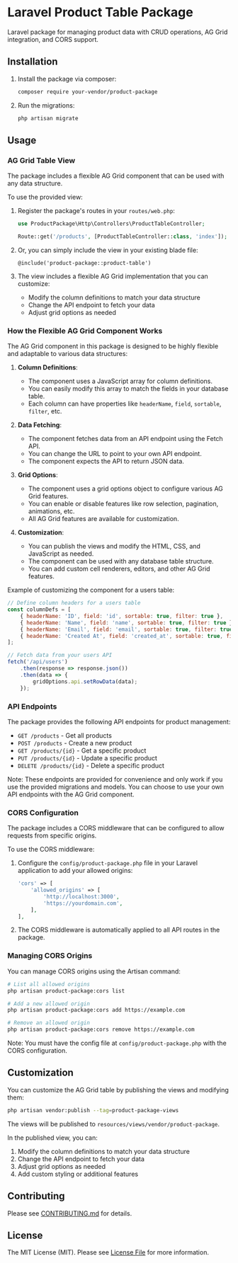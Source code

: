 # Laravel Product Table Package

Laravel package for managing product data with CRUD operations, AG Grid integration, and CORS support.

## Installation

1. Install the package via composer:
   ```bash
   composer require your-vendor/product-package
   ```

2. Run the migrations:
   ```bash
   php artisan migrate
   ```

## Usage

### AG Grid Table View

The package includes a flexible AG Grid component that can be used with any data structure.

To use the provided view:
1. Register the package's routes in your `routes/web.php`:
   ```php
   use ProductPackage\Http\Controllers\ProductTableController;
   
   Route::get('/products', [ProductTableController::class, 'index']);
   ```
   
2. Or, you can simply include the view in your existing blade file:
   ```blade
   @include('product-package::product-table')
   ```

3. The view includes a flexible AG Grid implementation that you can customize:
   - Modify the column definitions to match your data structure
   - Change the API endpoint to fetch your data
   - Adjust grid options as needed

### How the Flexible AG Grid Component Works

The AG Grid component in this package is designed to be highly flexible and adaptable to various data structures:

1. **Column Definitions**:
   - The component uses a JavaScript array for column definitions.
   - You can easily modify this array to match the fields in your database table.
   - Each column can have properties like `headerName`, `field`, `sortable`, `filter`, etc.

2. **Data Fetching**:
   - The component fetches data from an API endpoint using the Fetch API.
   - You can change the URL to point to your own API endpoint.
   - The component expects the API to return JSON data.

3. **Grid Options**:
   - The component uses a grid options object to configure various AG Grid features.
   - You can enable or disable features like row selection, pagination, animations, etc.
   - All AG Grid features are available for customization.

4. **Customization**:
   - You can publish the views and modify the HTML, CSS, and JavaScript as needed.
   - The component can be used with any database table structure.
   - You can add custom cell renderers, editors, and other AG Grid features.

Example of customizing the component for a users table:
```javascript
// Define column headers for a users table
const columnDefs = [
    { headerName: 'ID', field: 'id', sortable: true, filter: true },
    { headerName: 'Name', field: 'name', sortable: true, filter: true },
    { headerName: 'Email', field: 'email', sortable: true, filter: true },
    { headerName: 'Created At', field: 'created_at', sortable: true, filter: true }
];

// Fetch data from your users API
fetch('/api/users')
    .then(response => response.json())
    .then(data => {
        gridOptions.api.setRowData(data);
    });
```

### API Endpoints

The package provides the following API endpoints for product management:
- `GET /products` - Get all products
- `POST /products` - Create a new product
- `GET /products/{id}` - Get a specific product
- `PUT /products/{id}` - Update a specific product
- `DELETE /products/{id}` - Delete a specific product

Note: These endpoints are provided for convenience and only work if you use the provided migrations and models. You can choose to use your own API endpoints with the AG Grid component.

### CORS Configuration

The package includes a CORS middleware that can be configured to allow requests from specific origins.

To use the CORS middleware:
1. Configure the `config/product-package.php` file in your Laravel application to add your allowed origins:
   ```php
   'cors' => [
       'allowed_origins' => [
           'http://localhost:3000',
           'https://yourdomain.com',
       ],
   ],
   ```

2. The CORS middleware is automatically applied to all API routes in the package.

### Managing CORS Origins

You can manage CORS origins using the Artisan command:

```bash
# List all allowed origins
php artisan product-package:cors list

# Add a new allowed origin
php artisan product-package:cors add https://example.com

# Remove an allowed origin
php artisan product-package:cors remove https://example.com
```

Note: You must have the config file at `config/product-package.php` with the CORS configuration.

## Customization

You can customize the AG Grid table by publishing the views and modifying them:
```bash
php artisan vendor:publish --tag=product-package-views
```

The views will be published to `resources/views/vendor/product-package`.

In the published view, you can:
1. Modify the column definitions to match your data structure
2. Change the API endpoint to fetch your data
3. Adjust grid options as needed
4. Add custom styling or additional features

## Contributing

Please see [CONTRIBUTING.md](CONTRIBUTING.md) for details.

## License

The MIT License (MIT). Please see [License File](LICENSE.md) for more information.